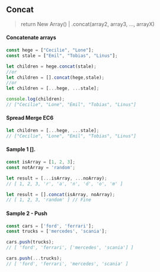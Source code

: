 ## Concat 
> return New Array() | .concat(array2, array3, ..., arrayX)
#### Concatenate arrays
```js
const hege = ["Cecilie", "Lone"];
const stale = ["Emil", "Tobias", "Linus"];

let children = hege.concat(stale);
//or
let children = [].concat(hege,stale);
//or
let children = [...hege, ...stale];

console.log(children);
// ["Cecilie", "Lone", "Emil", "Tobias", "Linus"]
```
#### Spread Merge EC6
```js
let children = [...hege, ...stale];
// ["Cecilie", "Lone", "Emil", "Tobias", "Linus"]
```
#### Sample 1 [].
```js
const isArray = [1, 2, 3];
const notArray = 'random';

let result = [...isArray, ...noArray);
// [ 1, 2, 3, 'r', 'a', 'n', 'd', 'o', 'm' ]

let result = [].concat(isArray, noArray);
// [ 1, 2, 3, 'random' ] // Fine

```
#### Sample 2 - Push
```js
const cars = ['ford', 'ferrari'];
const trucks = ['mercedes', 'scania'];

cars.push(trucks);
// [ 'ford', 'ferrari', ['mercedes', 'scania'] ]

cars.push(...trucks);
// [ 'ford', 'ferrari', 'mercedes', 'scania' ]
```
